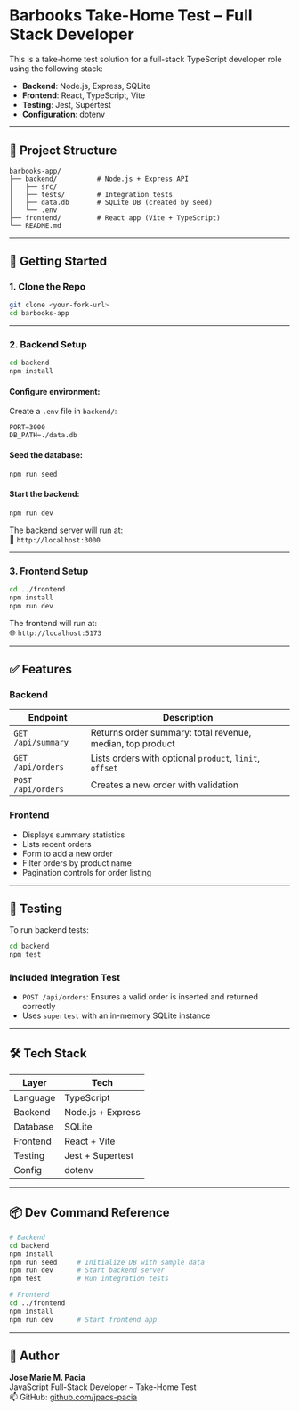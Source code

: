 # Barbooks Take-Home Test – Full Stack Developer

This is a take-home test solution for a full-stack TypeScript developer role using the following stack:

- **Backend**: Node.js, Express, SQLite
- **Frontend**: React, TypeScript, Vite
- **Testing**: Jest, Supertest
- **Configuration**: dotenv

---

## 📁 Project Structure

```
barbooks-app/
├── backend/          # Node.js + Express API
│   ├── src/
│   ├── tests/        # Integration tests
│   ├── data.db       # SQLite DB (created by seed)
│   └── .env
├── frontend/         # React app (Vite + TypeScript)
└── README.md
```

---

## 🚀 Getting Started

### 1. Clone the Repo

```bash
git clone <your-fork-url>
cd barbooks-app
```

---

### 2. Backend Setup

```bash
cd backend
npm install
```

#### Configure environment:

Create a `.env` file in `backend/`:

```
PORT=3000
DB_PATH=./data.db
```

#### Seed the database:

```bash
npm run seed
```

#### Start the backend:

```bash
npm run dev
```

The backend server will run at:  
📡 `http://localhost:3000`

---

### 3. Frontend Setup

```bash
cd ../frontend
npm install
npm run dev
```

The frontend will run at:  
🌐 `http://localhost:5173`

---

## ✅ Features

### Backend

| Endpoint           | Description                                                 |
|--------------------|-------------------------------------------------------------|
| `GET /api/summary` | Returns order summary: total revenue, median, top product   |
| `GET /api/orders`  | Lists orders with optional `product`, `limit`, `offset`     |
| `POST /api/orders` | Creates a new order with validation                         |

### Frontend

- Displays summary statistics
- Lists recent orders
- Form to add a new order
- Filter orders by product name
- Pagination controls for order listing

---

## 🧪 Testing

To run backend tests:

```bash
cd backend
npm test
```

### Included Integration Test

- `POST /api/orders`: Ensures a valid order is inserted and returned correctly
- Uses `supertest` with an in-memory SQLite instance

---

## 🛠 Tech Stack

| Layer     | Tech                |
|-----------|---------------------|
| Language  | TypeScript          |
| Backend   | Node.js + Express   |
| Database  | SQLite              |
| Frontend  | React + Vite        |
| Testing   | Jest + Supertest    |
| Config    | dotenv              |

---

## 📦 Dev Command Reference

```bash
# Backend
cd backend
npm install
npm run seed     # Initialize DB with sample data
npm run dev      # Start backend server
npm test         # Run integration tests

# Frontend
cd ../frontend
npm install
npm run dev      # Start frontend app
```

---

## 🙌 Author

**Jose Marie M. Pacia**  
JavaScript Full-Stack Developer – Take-Home Test  
📫 GitHub: [github.com/jpacs-pacia](https://github.com/jpacs-pacia/barbooks-exam.git)
